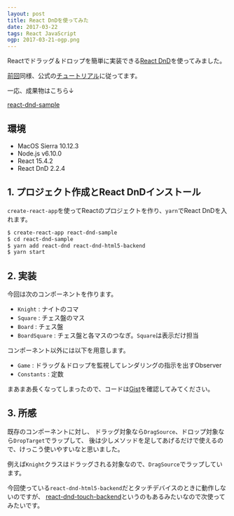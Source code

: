 ```yaml
---
layout: post
title: React DnDを使ってみた
date: 2017-03-22
tags: React JavaScript
ogp: 2017-03-21-ogp.png
---
```


Reactでドラッグ＆ドロップを簡単に実装できる[React DnD](http://react-dnd.github.io/react-dnd/)を使ってみました。

[前回](/2017/03/21/react-tic-tac-toe.html)同様、公式の[チュートリアル](http://react-dnd.github.io/react-dnd/docs-tutorial.html)に従ってます。

一応、成果物はこちら↓

[react-dnd-sample](/playground/react-dnd-sample/)

## **環境**

- MacOS Sierra 10.12.3
- Node.js v6.10.0
- React 15.4.2
- React DnD 2.2.4

## **1. プロジェクト作成とReact DnDインストール**

`create-react-app`を使ってReactのプロジェクトを作り、`yarn`でReact DnDを入れます。

```sh
$ create-react-app react-dnd-sample
$ cd react-dnd-sample
$ yarn add react-dnd react-dnd-html5-backend
$ yarn start
```

## **2. 実装**

今回は次のコンポーネントを作ります。

- `Knight` : ナイトのコマ
- `Square` : チェス盤のマス
- `Board` : チェス盤
- `BoardSquare` : チェス盤と各マスのつなぎ。`Square`は表示だけ担当

コンポーネント以外には以下を用意します。

- `Game` : ドラッグ＆ドロップを監視してレンダリングの指示を出すObserver
- `Constants` : 定数

まあまあ長くなってしまったので、コードは[Gist](https://gist.github.com/saitoxu/70aa7204b3b3fb4e82b749fa55115a1b)を確認してみてください。

## **3. 所感**

既存のコンポーネントに対し、
ドラッグ対象なら`DragSource`、ドロップ対象なら`DropTarget`でラップして、
後は少しメソッドを足してあげるだけで使えるので、けっこう使いやすいなと思いました。

例えば`Knight`クラスはドラッグされる対象なので、`DragSource`でラップしています。

<code class="gist-code" data-gist-id="70aa7204b3b3fb4e82b749fa55115a1b" data-gist-file="Knight.js" data-gist-enable-cache="true"></code>

今回使っている`react-dnd-html5-backend`だとタッチデバイスのときに動作しないのですが、
[react-dnd-touch-backend](https://github.com/yahoo/react-dnd-touch-backend)というのもあるみたいなので次使ってみたいです。
